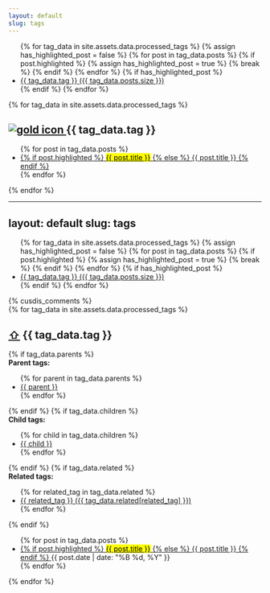 ```yaml
---
layout: default
slug: tags
---
```

<ul class="tag-list" aria-label="List of all tags">
    {% for tag_data in site.assets.data.processed_tags %}
    {% assign has_highlighted_post = false %}
    {% for post in tag_data.posts %}
    {% if post.highlighted %}
    {% assign has_highlighted_post = true %}
    {% break %}
    {% endif %}
    {% endfor %}
    {% if has_highlighted_post %}
    <li>
        <a href="#{{ tag_data.tag | slugify }}" aria-label="Tag {{ tag_data.tag }} with {{ tag_data.posts.size }} posts">
            {{ tag_data.tag }} ({{ tag_data.posts.size }})
        </a>
    </li>
    {% endif %}
    {% endfor %}
</ul>
    {% for tag_data in site.assets.data.processed_tags %}
    <div class="search-link" id="{{ tag_data.tag | slugify }}" aria-labelledby="{{ tag_data.tag | slugify }}-heading">
        <h2 id="{{ tag_data.tag | slugify }}-heading">
            <a href="#" class="back-to-top" aria-label="Back to top">
                <img src="{{ '/assets/gold.ico' | relative_url }}" alt="gold icon">
            </a>
            {{ tag_data.tag }}
        </h2>
        <ul>
            {% for post in tag_data.posts %}
            <li>
                <a href="{{ post.url }}">
                    {% if post.highlighted %}
                    <mark>{{ post.title }}</mark>
                    {% else %}
                    {{ post.title }}
                    {% endif %}
                </a>
            </li>
            {% endfor %}
        </ul>
    </div>
    {% endfor %}
















---
layout: default
slug: tags
---

<aside class="tag-list" aria-label="List of all tags">
    <ul>
        {% for tag_data in site.assets.data.processed_tags %}
        {% assign has_highlighted_post = false %}
        {% for post in tag_data.posts %}
        {% if post.highlighted %}
        {% assign has_highlighted_post = true %}
        {% break %}
        {% endif %}
        {% endfor %}
        {% if has_highlighted_post %}
        <li>
            <a href="#{{ tag_data.tag | slugify }}" aria-label="Tag {{ tag_data.tag }} with {{ tag_data.posts.size }} posts">
                {{ tag_data.tag }} ({{ tag_data.posts.size }})
            </a>
        </li>
        {% endif %}
        {% endfor %}
    </ul>
</aside>
{% cusdis_comments %}
<div class="tagged-posts">
    {% for tag_data in site.assets.data.processed_tags %}
    <aside id="{{ tag_data.tag | slugify }}" aria-labelledby="{{ tag_data.tag | slugify }}-heading">
        <h2 id="{{ tag_data.tag | slugify }}-heading">
            <a href="#" class="back-to-top" aria-label="Back to top">⇧</a>
            {{ tag_data.tag }}
        </h2>
        {% if tag_data.parents %}
        <div class="tag-parents">
            <strong>Parent tags:</strong>
            <ul>
                {% for parent in tag_data.parents %}
                <li>
                    <a href="#{{ parent | slugify }}" aria-label="Parent tag {{ parent }}">{{ parent }}</a>
                </li>
                {% endfor %}
            </ul>
        </div>
        {% endif %}
        {% if tag_data.children %}
        <div class="tag-children">
            <strong>Child tags:</strong>
            <ul>
                {% for child in tag_data.children %}
                <li>
                    <a href="#{{ child | slugify }}" aria-label="Child tag {{ child }}">{{ child }}</a>
                </li>
                {% endfor %}
            </ul>
        </div>
        {% endif %}
        {% if tag_data.related %}
        <div class="related-tags">
            <strong>Related tags:</strong>
            <ul>
                {% for related_tag in tag_data.related %}
                <li>
                    <a href="#{{ related_tag | slugify }}" aria-label="Related tag {{ related_tag }}">
                        {{ related_tag }} ({{ tag_data.related[related_tag] }})
                    </a>
                </li>
                {% endfor %}
            </ul>
        </div>
        {% endif %}
        <ul>
            {% for post in tag_data.posts %}
            <li>
                <a href="{{ post.url }}">
                    {% if post.highlighted %}
                    <mark>{{ post.title }}</mark>
                    {% else %}
                    {{ post.title }}
                    {% endif %}
                </a>
                <time datetime="{{ post.date | date_to_xmlschema }}">{{ post.date | date: "%B %d, %Y" }}</time>
            </li>
            {% endfor %}
        </ul>
    </aside>
    {% endfor %}
</div>
